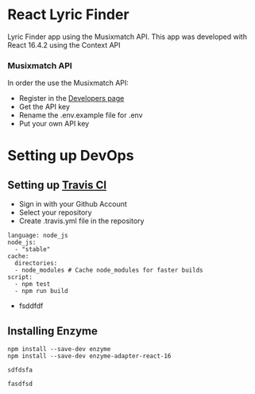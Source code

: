 # React Lyric Finder

Lyric Finder app using the Musixmatch API. This app was developed with React 16.4.2 using the Context API

### Musixmatch API

In order the use the Musixmatch API:

- Register in the [Developers page](https://developer.musixmatch.com/plans)
- Get the API key
- Rename the .env.example file for .env
- Put your own API key

# Setting up DevOps

## Setting up [Travis CI](https://travis-ci.org/)

- Sign in with your Github Account
- Select your repository
- Create .travis.yml file in the repository

```
language: node_js
node_js:
  - "stable"
cache:
  directories:
  - node_modules # Cache node_modules for faster builds
script:
  - npm test
  - npm run build
```

- fsddfdf

## Installing Enzyme

```
npm install --save-dev enzyme
npm install --save-dev enzyme-adapter-react-16
```

```
sdfdsfa
```

```
fasdfsd
```

##

##

##

##

